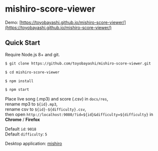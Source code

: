 # mishiro-score-viewer

Demo: [https://toyobayashi.github.io/mishiro-score-viewer/](https://toyobayashi.github.io/mishiro-score-viewer/)

## Quick Start

Require Node.js 8+ and git.

``` bash
$ git clone https://github.com/toyobayashi/mishiro-score-viewer.git

$ cd mishiro-score-viewer

$ npm install

$ npm start
```

Place live song (.mp3) and score (.csv) in `docs/res`,  
rename mp3 to `${id}.mp3`,  
rename csv to `${id}-${difficulty}.csv`,  
then open `http://localhost:9080/?id=${id}&difficulty=${difficulty}` in **Chrome** / **Firefox**

Default `id`: `9018`  
Default `difficulty`: `5`

Desktop application: [mishiro](https://github.com/toyobayashi/mishiro)
